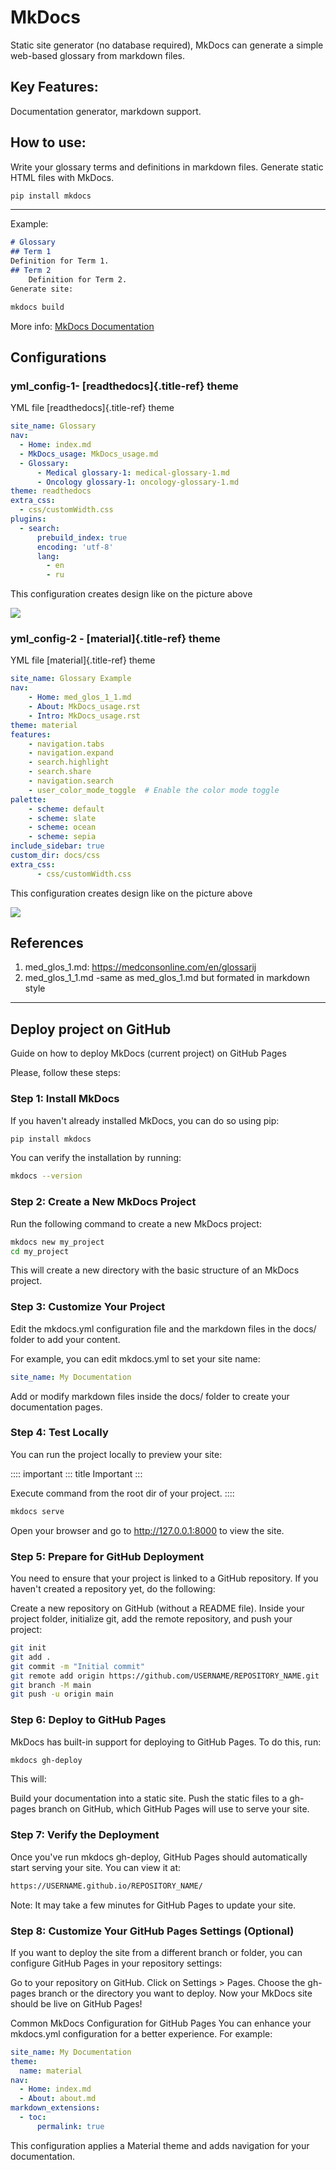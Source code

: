 # MkDocs

Static site generator (no database required), MkDocs can generate a
simple web-based glossary from markdown files.

## Key Features:

Documentation generator, markdown support.

## How to use:

Write your glossary terms and definitions in markdown files. Generate
static HTML files with MkDocs.

``` bash
pip install mkdocs
```

------------------------------------------------------------------------

Example:

``` markdown
# Glossary
## Term 1
Definition for Term 1.
## Term 2
    Definition for Term 2.
Generate site:
```

``` bash
mkdocs build
```

More info: [MkDocs Documentation](https://www.mkdocs.org/)

## Configurations

### yml_config-1- [readthedocs]{.title-ref} theme

YML file [readthedocs]{.title-ref} theme 
``` yml 
site_name: Glossary
nav:
  - Home: index.md
  - MkDocs_usage: MkDocs_usage.md
  - Glossary:
      - Medical glossary-1: medical-glossary-1.md
      - Oncology glossary-1: oncology-glossary-1.md
theme: readthedocs
extra_css:
  - css/customWidth.css
plugins:
  - search:
      prebuild_index: true
      encoding: 'utf-8'
      lang:
        - en
        - ru
```

This configuration creates design like on the picture above

![](img/yml_config-1.png)

### yml_config-2 - [material]{.title-ref} theme

YML file [material]{.title-ref} theme

``` yml
site_name: Glossary Example
nav:
    - Home: med_glos_1_1.md
    - About: MkDocs_usage.rst
    - Intro: MkDocs_usage.rst
theme: material
features:
    - navigation.tabs
    - navigation.expand
    - search.highlight
    - search.share
    - navigation.search
    - user_color_mode_toggle  # Enable the color mode toggle
palette:
    - scheme: default
    - scheme: slate
    - scheme: ocean
    - scheme: sepia
include_sidebar: true
custom_dir: docs/css
extra_css:
      - css/customWidth.css
```

This configuration creates design like on the picture above

![](img/yml_config-2.png)

## References

1.  med_glos_1.md: <https://medconsonline.com/en/glossarij>
2.  med_glos_1_1.md -same as med_glos_1.md but formated in markdown
    style

------------------------------------------------------------------------

## Deploy project on GitHub

Guide on how to deploy MkDocs (current project) on GitHub Pages

Please, follow these steps:

### Step 1: Install MkDocs

If you haven\'t already installed MkDocs, you can do so using pip:

``` bash
pip install mkdocs
```

You can verify the installation by running:

``` bash
mkdocs --version
```

### Step 2: Create a New MkDocs Project

Run the following command to create a new MkDocs project:

``` bash
mkdocs new my_project
cd my_project
```

This will create a new directory with the basic structure of an MkDocs
project.

### Step 3: Customize Your Project

Edit the mkdocs.yml configuration file and the markdown files in the
docs/ folder to add your content.

For example, you can edit mkdocs.yml to set your site name:

``` yaml
site_name: My Documentation
```

Add or modify markdown files inside the docs/ folder to create your
documentation pages.

### Step 4: Test Locally

You can run the project locally to preview your site:

:::: important
::: title
Important
:::

Execute command from the root dir of your project.
::::

``` bash
mkdocs serve
```

Open your browser and go to <http://127.0.0.1:8000> to view the site.

### Step 5: Prepare for GitHub Deployment

You need to ensure that your project is linked to a GitHub repository.
If you haven\'t created a repository yet, do the following:

Create a new repository on GitHub (without a README file). Inside your
project folder, initialize git, add the remote repository, and push your
project:

``` bash
git init
git add .
git commit -m "Initial commit"
git remote add origin https://github.com/USERNAME/REPOSITORY_NAME.git
git branch -M main
git push -u origin main
```

### Step 6: Deploy to GitHub Pages

MkDocs has built-in support for deploying to GitHub Pages. To do this,
run:

``` bash
mkdocs gh-deploy
```

This will:

Build your documentation into a static site. Push the static files to a
gh-pages branch on GitHub, which GitHub Pages will use to serve your
site.

### Step 7: Verify the Deployment

Once you've run mkdocs gh-deploy, GitHub Pages should automatically
start serving your site. You can view it at:

``` bash
https://USERNAME.github.io/REPOSITORY_NAME/
```

Note: It may take a few minutes for GitHub Pages to update your site.

### Step 8: Customize Your GitHub Pages Settings (Optional)

If you want to deploy the site from a different branch or folder, you
can configure GitHub Pages in your repository settings:

Go to your repository on GitHub. Click on Settings \> Pages. Choose the
gh-pages branch or the directory you want to deploy. Now your MkDocs
site should be live on GitHub Pages!

Common MkDocs Configuration for GitHub Pages You can enhance your
mkdocs.yml configuration for a better experience. For example:

``` yaml
site_name: My Documentation
theme:
  name: material
nav:
  - Home: index.md
  - About: about.md
markdown_extensions:
  - toc:
      permalink: true
```

This configuration applies a Material theme and adds navigation for your
documentation.
